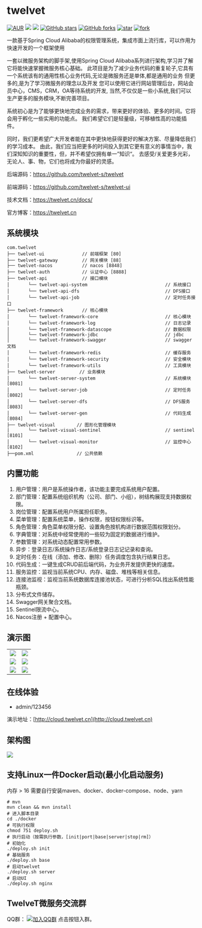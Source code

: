 # twelvet

[![AUR](https://img.shields.io/github/license/twelvet-s/twelvet)](https://github.com/twelvet-s/twelvet/blob/master/LICENSE)
[![](https://img.shields.io/badge/Author-TwelveT-orange.svg)](https://twelvet.cn)
[![](https://img.shields.io/badge/version-2.7.5-success)](https://gitee.com/twelvet/twelvet)
[![GitHub stars](https://img.shields.io/github/stars/twelvet-s/twelvet.svg?style=social&label=Stars)](https://github.com/twelvet-s/twelvet/stargazers)
[![GitHub forks](https://img.shields.io/github/forks/twelvet-s/twelvet.svg?style=social&label=Fork)](https://github.com/twelvet-s/twelvet/network/members)
[![star](https://gitee.com/twelvet/twelvet/badge/star.svg?theme=white)](https://gitee.com/twelvet/twelvet/stargazers)
[![fork](https://gitee.com/twelvet/twelvet/badge/fork.svg?theme=white)](https://gitee.com/twelvet/twelvet/members)

一款基于Spring Cloud Alibaba的权限管理系统，集成市面上流行库，可以作用为快速开发的一个框架使用

一套以微服务架构的脚手架,使用Spring Cloud Alibaba系列进行架构,学习并了解它将能快速掌握微服务核心基础。 
此项目是为了减少业务代码的重复轮子,它具有一个系统该有的通用性核心业务代码,无论是微服务还是单体,都是通用的业务
但更多的,是为了学习微服务的理念以及开发 您可以使用它进行网站管理后台，网站会员中心，CMS，CRM，OA等待系统的开发,
当然,不仅仅是一些小系统,我们可以生产更多的服务模块,不断完善项目。 

系统初心是为了能够更快地完成业务的需求，带来更好的体验、更多的时间。它将会用于孵化一些实用的功能点。
我们希望它们是轻量级，可移植性高的功能插件。

同时，我们更希望广大开发者能在其中更快地获得更好的解决方案、尽量降低我们的学习成本。
由此，我们应当把更多的时间投入到其它更有意义的事情当中，我们深知知识的重要性，但，并不希望仅拥有单一”知识“。
去感受/关爱更多光彩，无论人、事、物，它们也将成为你最好的灵感。

后端源码：https://github.com/twelvet-s/twelvet

前端源码：https://github.com/twelvet-s/twelvet-ui

技术文档：https://twelvet.cn/docs/

官方博客：https://twelvet.cn

## 系统模块

~~~
com.twelvet     
├── twelvet-ui              // 前端框架 [80]
├── twelvet-gateway         // 网关模块 [88]
├── twelvet-nacos           // nacos [8848]
├── twelvet-auth            // 认证中心 [8888]
├── twelvet-api             // 接口模块
│       └── twelvet-api-system                             // 系统接口
│       └── twelvet-api-dfs                                // DFS接口
│       └── twelvet-api-job                                // 定时任务接口
├── twelvet-framework       // 核心模块
│       └── twelvet-framework-core                         // 核心模块
│       └── twelvet-framework-log                          // 日志记录
│       └── twelvet-framework-datascope                    // 数据权限
│       └── twelvet-framework-jdbc                         // jdbc
│       └── twelvet-framework-swagger                      // swagger文档
│       └── twelvet-framework-redis                        // 缓存服务
│       └── twelvet-framework-security                     // 安全模块
│       └── twelvet-framework-utils                        // 工具模块
├── twelvet-server         // 业务模块
│       └── twelvet-server-system                          // 系统模块 [8081]
│       └── twelvet-server-job                             // 定时任务 [8082]
│       └── twelvet-server-dfs                             // DFS服务 [8083]
│       └── twelvet-server-gen                             // 代码生成 [8084]
├── twelvet-visual        // 图形化管理模块
|       └── twelvet-visual-sentinel                        // sentinel [8101]
│       └── twelvet-visual-monitor                         // 监控中心 [8102]
├──pom.xml                // 公共依赖
~~~

## 内置功能

1. 用户管理：用户是系统操作者，该功能主要完成系统用户配置。
2. 部门管理：配置系统组织机构（公司、部门、小组），树结构展现支持数据权限。
3. 岗位管理：配置系统用户所属担任职务。
4. 菜单管理：配置系统菜单，操作权限，按钮权限标识等。
5. 角色管理：角色菜单权限分配、设置角色按机构进行数据范围权限划分。
6. 字典管理：对系统中经常使用的一些较为固定的数据进行维护。
7. 参数管理：对系统动态配置常用参数。
8. 异步：登录日志/系统操作日志/系统登录日志记记录和查询。
9. 定时任务：在线（添加、修改、删除）任务调度包含执行结果日志。
10. 代码生成：一键生成CRUD前后端代码，为业务开发提供更快的速度。
11. 服务监控：监视当前系统CPU、内存、磁盘、堆栈等相关信息。
12. 连接池监视：监视当前系统数据库连接池状态，可进行分析SQL找出系统性能瓶颈。
13. 分布式文件储存。
14. Swagger网关聚合文档。
15. Sentinel限流中心。
16. Nacos注册 + 配置中心。

## 演示图

<table>
    <tr>
        <td><img src="https://twelvet.cn/assets/images/twelvet/1.png"/></td>
        <td><img src="https://twelvet.cn/assets/images/twelvet/2.png"/></td>
    </tr>
    <tr>
        <td><img src="https://twelvet.cn/assets/images/twelvet/3.png"/></td>
        <td><img src="https://twelvet.cn/assets/images/twelvet/4.png"/></td>
    </tr>
    <tr>
        <td><img src="https://twelvet.cn/assets/images/twelvet/5.png"/></td>
        <td><img src="https://twelvet.cn/assets/images/twelvet/6.png"/></td>
    </tr>
</table>

## 在线体验

- admin/123456

演示地址：[http://cloud.twelvet.cn](http://cloud.twelvet.cn)

## 架构图
<img src="https://twelvet.cn/assets/images/twelvet/map.png"/>

## 支持Linux一件Docker启动(最小化启动服务)
内存 > 16
需要自行安装maven、docker、docker-compose、node、yarn
```shell
# mvn
mvn clean && mvn install
# 进入脚本目录
cd ./docker
# 可执行权限
chmod 751 deploy.sh
# 执行启动（按需执行参数，[init|port|base|server|stop|rm]）
# 初始化
./deploy.sh init
# 基础服务
./deploy.sh base
# 启动twelvet
./deploy.sh server
# 启动UI
./deploy.sh nginx
```



## TwelveT微服务交流群

QQ群： [![加入QQ群](https://img.shields.io/badge/985830229-blue.svg)](https://jq.qq.com/?_wv=1027&k=cznM6Q00) 点击按钮入群。
